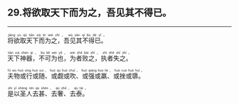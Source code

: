 ## 29.将欲取天下而为之，吾见其不得已。
---


<ruby><rb> 将欲取天下而为之，吾见其不得已。 </rb> <rt>jiāng  yù  qǔ  tiān  xià  ér  wèi  zhī ， wú  jiàn  qí  bù  dé  yǐ 。</rt></ruby>

<ruby><rb> 天下神器，不可为也，为者败之，执者失之。 </rb> <rt>tiān  xià  shén  qì ， bù  kě  wèi  yě ， wèi  zhě  bài  zhī ， zhí  zhě  shī  zhī 。</rt></ruby>

<ruby><rb> 夫物或行或随、或觑或吹、或强或羸、或挫或隳。 </rb> <rt>fū  wù  huò  xíng  huò  suí 、 huò  qù  huò  chuī 、 huò  qiáng  huò  léi 、 huò  cuò  huò  huī 。</rt></ruby>

<ruby><rb> 是以圣人去甚、去奢、去泰。 </rb> <rt>shì  yǐ  shèng  rén  qù  shén 、 qù  shē 、 qù  tài 。</rt></ruby>

